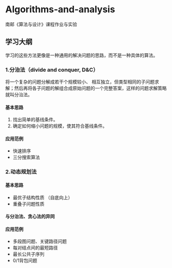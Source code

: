 # Algorithms-and-analysis

南邮《算法与设计》课程作业与实验

## 学习大纲

学习的这些方法更像是一种通用的解决问题的思路，而不是一种具体的算法。

### 1.分治法（divide and conquer, D&C）

将一个复杂的问题分解成若干个规模较小、 相互独立，但类型相同的子问题求解；然后再将各子问题的解组合成原始问题的一个完整答案，这样的问题求解策略就叫分治法。

#### 基本思路

1. 找出简单的基线条件。
2. 确定如何缩小问题的规模，使其符合基线条件。

#### 应用范例

+ 快速排序
+ 三分搜索算法

### 2.动态规划法

#### 基本思路

+ 最优子结构性质 （自底向上）
+ 重叠子问题性质

#### 与分治法、贪心法的异同

#### 应用范例

+ 多段图问题、关键路径问题
+ 每对结点间的最短路径
+ 最长公共子序列
+ 0/1背包问题